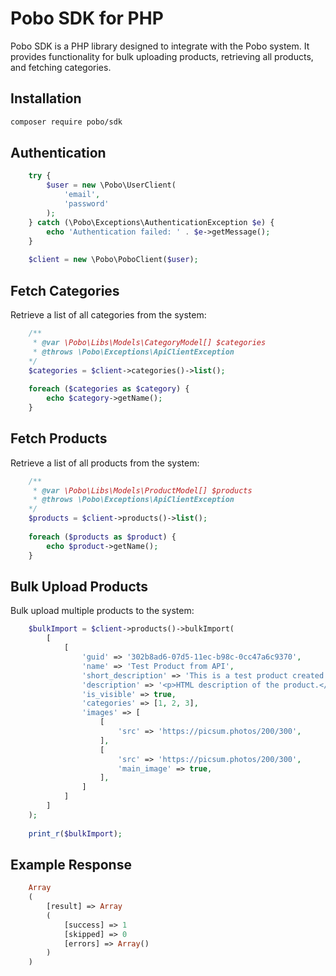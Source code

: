 # Pobo SDK for PHP

Pobo SDK is a PHP library designed to integrate with the Pobo system. It provides functionality for bulk uploading products, retrieving all products, and fetching categories.

## Installation

```bash
composer require pobo/sdk
```

## Authentication

```php
    try {
        $user = new \Pobo\UserClient(
            'email',
            'password'
        );
    } catch (\Pobo\Exceptions\AuthenticationException $e) {
        echo 'Authentication failed: ' . $e->getMessage();
    }
    
    $client = new \Pobo\PoboClient($user);
```

## Fetch Categories

Retrieve a list of all categories from the system:

```php
    /**
     * @var \Pobo\Libs\Models\CategoryModel[] $categories
     * @throws \Pobo\Exceptions\ApiClientException
    */
    $categories = $client->categories()->list();
    
    foreach ($categories as $category) {
        echo $category->getName();
    }
```

## Fetch Products

Retrieve a list of all products from the system:

```php
    /**
     * @var \Pobo\Libs\Models\ProductModel[] $products
     * @throws \Pobo\Exceptions\ApiClientException
    */
    $products = $client->products()->list();
    
    foreach ($products as $product) {
        echo $product->getName();
    }
```

## Bulk Upload Products

Bulk upload multiple products to the system:

```php
    $bulkImport = $client->products()->bulkImport(
        [
            [
                'guid' => '302b8ad6-07d5-11ec-b98c-0cc47a6c9370',
                'name' => 'Test Product from API',
                'short_description' => 'This is a test product created via API.',
                'description' => '<p>HTML description of the product.</p>',
                'is_visible' => true,
                'categories' => [1, 2, 3],
                'images' => [
                    [
                        'src' => 'https://picsum.photos/200/300',
                    ],
                    [
                        'src' => 'https://picsum.photos/200/300',
                        'main_image' => true,
                    ],
                ]
            ]
        ]
    );
    
    print_r($bulkImport);
```

## Example Response

```php
    Array
    (
        [result] => Array
        (
            [success] => 1
            [skipped] => 0
            [errors] => Array()
        )
    )
```
